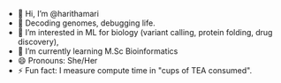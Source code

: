 - 👋 Hi, I’m @harithamari
- 🧬 Decoding genomes, debugging life.
- 👀 I’m interested in ML for biology (variant calling, protein folding, drug discovery),
- 🌱 I’m currently learning M.Sc Bioinformatics 
- 😄 Pronouns: She/Her
- ⚡ Fun fact: I measure compute time in "cups of TEA consumed".
